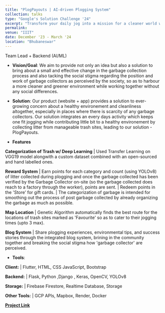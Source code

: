 ```yaml
---
title: "PlogPayouts | AI-driven Plogging System"
collection: talks
type: "Google's Solution Challenge '24"
excerpt: "Transform your daily jog into a mission for a cleaner world with PlogPayouts. Our innovative website + app rewards you for collecting litter, promoting fitness and environmental cleanliness. Utilizing AI for trash categorization and optimized routes, and fostering community through shared stories, PlogPayouts turns every step into a step towards a greener, more inclusive society. Join us and make a difference today! "
permalink: 
venue: "IIIT"
date: December '23 - March '24
location: "Bhubaneswar"
---
```


 Team Lead + Backend (AI/ML)

* **Vision/Goal**: We aim to provide not only an idea but also a solution to bring about a small and effective change in the garbage collection process  and  also tacking the social stigma regarding the position and work of garbage collectors as perceived by the society, so as to harbour a more cleaner and greener environment while working together without any social differences.

* **Solution**: Our product (website + app) provides a solution to ever-growing concern about a healthy environement and cleanliness altogether, especially in places where there is scarcity of any garbage collectors.  Our solution integrates an every days activity which keeps one fit jogging while contributing little bit to a healthy environement by collecting litter from manageable trash sites, leading to our solution - PlogPayouts.

* **Features** 

**Categorization of Trash w/ Deep Learning** | Used Transfer Learning on VGG19 model alongwith a custom dataset combined with an open-sourced and hand labelled ones.

**Reward System** | Earn points for each category and count (using YOLOv8) of litter collected during plogging and once the garbage collected has been verified by the Garbage Collector on-site (so the garbage collected does reach to a factory through the worker), points are sent. | Redeem points in the 'Store' for gift cards. | The categorization of garbage is intended for smoothing out the process of post garbage collected by already organizing the garbage as much as possible.

**Map Location** | Genetic Algorithm automatically finds the best route for the locations of trash sites marked as 'Favourite' so as to cater to their jogging times (upto 3 max).

**Blog System** | Share plogging experiences, environmental tips, and success stories through the integrated blog system, brining in the community together and breaking the social stigma how 'garbage collector' are perceived.

* **Tools**: 

**Client:** | Flutter, HTML, CSS JavaScript, Bootstrap

**Backend:** | Flask, Python ,Django , Keras, OpenCV, YOLOv8

**Storage:** | Firebase Firestore, Realtime Database, Storage

**Other Tools:** | GCP APIs, Mapbox, Render, Docker


[**Project Link**](https://github.com/YuvrajSingh-mist/PlogPayouts)